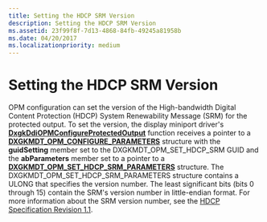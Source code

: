 ```yaml
---
title: Setting the HDCP SRM Version
description: Setting the HDCP SRM Version
ms.assetid: 23f99f8f-7d13-4868-84fb-49245a81958b
ms.date: 04/20/2017
ms.localizationpriority: medium
---
```


# Setting the HDCP SRM Version


OPM configuration can set the version of the High-bandwidth Digital Content Protection (HDCP) System Renewability Message (SRM) for the protected output. To set the version, the display miniport driver's [**DxgkDdiOPMConfigureProtectedOutput**](/windows-hardware/drivers/ddi/dispmprt/nc-dispmprt-dxgkddi_opm_configure_protected_output) function receives a pointer to a [**DXGKMDT\_OPM\_CONFIGURE\_PARAMETERS**](/windows-hardware/drivers/ddi/d3dkmdt/ns-d3dkmdt-_dxgkmdt_opm_configure_parameters) structure with the **guidSetting** member set to the DXGKMDT\_OPM\_SET\_HDCP\_SRM GUID and the **abParameters** member set to a pointer to a [**DXGKMDT\_OPM\_SET\_HDCP\_SRM\_PARAMETERS**](/windows-hardware/drivers/ddi/d3dkmdt/ns-d3dkmdt-_dxgkmdt_opm_set_hdcp_srm_parameters) structure. The DXGKMDT\_OPM\_SET\_HDCP\_SRM\_PARAMETERS structure contains a ULONG that specifies the version number. The least significant bits (bits 0 through 15) contain the SRM's version number in little-endian format. For more information about the SRM version number, see the [HDCP Specification Revision 1.1](https://go.microsoft.com/fwlink/p/?linkid=38728).

 

